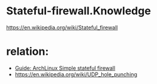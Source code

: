 # Stateful-firewall.Knowledge
https://en.wikipedia.org/wiki/Stateful_firewall


# relation:
- [Guide: ArchLinux Simple stateful firewall](https://wiki.archlinux.org/title/Simple_stateful_firewall)
- https://en.wikipedia.org/wiki/UDP_hole_punching
